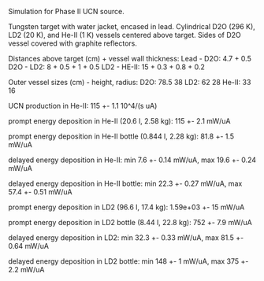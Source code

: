 Simulation for Phase II UCN source.

Tungsten target with water jacket, encased in lead.
Cylindrical D2O (296 K), LD2 (20 K), and He-II (1 K) vessels centered above target.
Sides of D2O vessel covered with graphite reflectors.

Distances above target (cm) + vessel wall thickness:
Lead - D2O: 4.7 + 0.5
D2O - LD2: 8 + 0.5 + 1 + 0.5
LD2 - HE-II: 15 + 0.3 + 0.8 + 0.2

Outer vessel sizes (cm) - height, radius:
D2O: 78.5 38
LD2: 62 28
He-II: 33 16

UCN production in He-II:
115 +- 1.1 10^4/(s uA)

prompt energy deposition in He-II (20.6 l, 2.58 kg):
115 +- 2.1 mW/uA

prompt energy deposition in He-II bottle (0.844 l, 2.28 kg):
81.8 +- 1.5 mW/uA

delayed energy deposition in He-II:
min 7.6 +- 0.14 mW/uA, max 19.6 +- 0.24 mW/uA

delayed energy deposition in He-II bottle:
min 22.3 +- 0.27 mW/uA, max 57.4 +- 0.51 mW/uA

prompt energy deposition in LD2 (96.6 l, 17.4 kg):
1.59e+03 +- 15 mW/uA

prompt energy deposition in LD2 bottle (8.44 l, 22.8 kg):
752 +- 7.9 mW/uA

delayed energy deposition in LD2:
min 32.3 +- 0.33 mW/uA, max 81.5 +- 0.64 mW/uA

delayed energy deposition in LD2 bottle:
min 148 +- 1 mW/uA, max 375 +- 2.2 mW/uA

